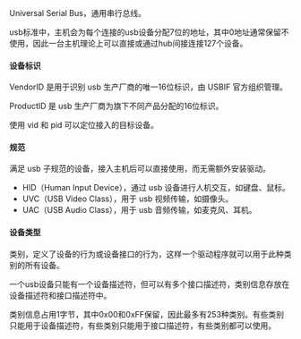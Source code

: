 Universal Serial Bus，通用串行总线。

usb标准中，主机会为每个连接的usb设备分配7位的地址，其中0地址通常保留不使用，因此一台主机理论上可以直接或通过hub间接连接127个设备。

#### 设备标识

VendorID 是用于识别 usb 生产厂商的唯一16位标识，由 USBIF 官方组织管理。

ProductID 是 usb 生产厂商为旗下不同产品分配的16位标识。

使用 vid 和 pid 可以定位接入的目标设备。

#### 规范

满足 usb 子规范的设备，接入主机后可以直接使用，而无需额外安装驱动。

* HID（Human Input Device），通过 usb 设备进行人机交互，如键盘、鼠标。
* UVC（USB Video Class），用于 usb 视频传输，如摄像头。
* UAC（USB Audio Class），用于 usb 音频传输，如麦克风、耳机。

#### 设备类型

类别，定义了设备的行为或设备接口的行为，这样一个驱动程序就可以用于此种类别的所有设备。

一个usb设备只能有一个设备描述符，但可以有多个接口描述符，类别信息存放在设备描述符和接口描述符中。

类别信息占用1字节，其中0x00和0xFF保留，因此最多有253种类别。有些类别只能用于设备描述符，有些类别只能用于接口描述符，有些类别都可以使用。





